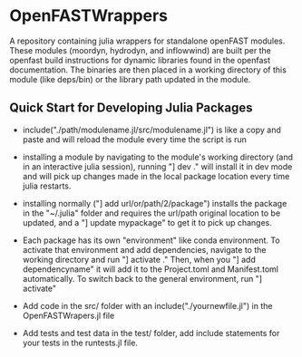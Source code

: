 # OpenFASTWrappers

A repository containing julia wrappers for standalone openFAST modules.  These modules (moordyn, hydrodyn, and inflowwind) are built per the openfast build instructions for dynamic libraries found in the openfast documentation.  The binaries are then placed in a working directory of this module (like deps/bin) or the library path updated in the module.

## Quick Start for Developing Julia Packages

- include("./path/modulename.jl/src/modulename.jl") is like a copy and paste and will reload the module every time the script is run

- installing a module by navigating to the module's working directory (and in an interactive julia session), running "] dev ." will install it in dev mode and will pick up changes made in the local package location every time julia restarts.

- installing normally ("] add url/or/path/2/package") installs the package in the "~/.julia" folder and requires the url/path original location to be updated, and a "] update mypackage" to get it to pick up changes.

- Each package has its own "environment" like conda environment.  To activate that environment and add dependencies, navigate to the working directory and run "] activate ." Then, when you "] add dependencyname" it will add it to the Project.toml and Manifest.toml automatically.  To switch back to the general environment, run "] activate"

- Add code in the src/ folder with an include("./yournewfile.jl") in the OpenFASTWrapers.jl file

- Add tests and test data in the test/ folder, add include statements for your tests in the runtests.jl file.
